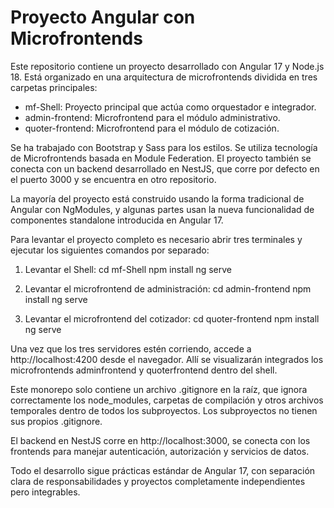 # Proyecto Angular con Microfrontends

Este repositorio contiene un proyecto desarrollado con Angular 17 y Node.js 18. Está organizado en una arquitectura de microfrontends dividida en tres carpetas principales:

- mf-Shell: Proyecto principal que actúa como orquestador e integrador.
- admin-frontend: Microfrontend para el módulo administrativo.
- quoter-frontend: Microfrontend para el módulo de cotización.

Se ha trabajado con Bootstrap y Sass para los estilos. Se utiliza tecnología de Microfrontends basada en Module Federation. El proyecto también se conecta con un backend desarrollado en NestJS, que corre por defecto en el puerto 3000 y se encuentra en otro repositorio.

La mayoría del proyecto está construido usando la forma tradicional de Angular con NgModules, y algunas partes usan la nueva funcionalidad de componentes standalone introducida en Angular 17.

Para levantar el proyecto completo es necesario abrir tres terminales y ejecutar los siguientes comandos por separado:

1. Levantar el Shell:
cd mf-Shell
npm install
ng serve

2. Levantar el microfrontend de administración:
cd admin-frontend
npm install
ng serve

3. Levantar el microfrontend del cotizador:
cd quoter-frontend
npm install
ng serve

Una vez que los tres servidores estén corriendo, accede a http://localhost:4200 desde el navegador. Allí se visualizarán integrados los microfrontends adminfrontend y quoterfrontend dentro del shell.

Este monorepo solo contiene un archivo .gitignore en la raíz, que ignora correctamente los node_modules, carpetas de compilación y otros archivos temporales dentro de todos los subproyectos. Los subproyectos no tienen sus propios .gitignore.

El backend en NestJS corre en http://localhost:3000, se conecta con los frontends para manejar autenticación, autorización y servicios de datos.

Todo el desarrollo sigue prácticas estándar de Angular 17, con separación clara de responsabilidades y proyectos completamente independientes pero integrables.
